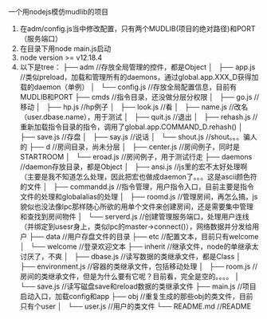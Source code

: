 一个用nodejs模仿mudlib的项目
1. 在adm/config.js当中修改配置，只有两个MUDLIB(项目的绝对路径)和PORT（服务端口）
2. 在目录下用node main.js启动
3. node version >= v12.18.4
4. 以下是tree：
├── adm                  //存放全局管理的控件，都是Object
│   ├── app.js           //类似preload，加载和管理所有的daemons，通过global.app.XXX_D获得加载的daemon（单例）
│   └── config.js        //存放全局配置信息，目前有MUDLIB和PORT
├── cmds                 //指令目录，还没做分层分权限
│   ├── go.js            //移动
│   ├── hp.js            //hp例子
│   ├── look.js          //看
│   ├── name.js          //改名（user.dbase.name），用于测试
│   ├── quit.js          //退出
│   ├── rehash.js        //重新加载指令目录的指令，调用了global.app.COMMAND_D.rehash()
│   ├── save.js          //存盘
│   ├── say.js           //说话
│   └── shout.js         //shout。。。骗人的
├── d                    //房间目录，尚未分层
│   ├── center.js        //房间例子，同时是STARTROOM
│   └── eroad.js         //房间例子，用于测试行走
├── daemons              //daemon存放目录，都是Object
│   ├── ansi.js          //js里的宏不太好处理啊（主要是我不知道怎么处理，因此把宏也做成daemon了。。。这是ascii颜色符的文件
│   ├── commandd.js      //指令管理，用户指令入口，目前主要是指令文件的处理和globalalias的处理
│   ├── roomd.js         //管理房间，再怎么搞，js貌似也没法像lpc那样随心所欲的用单个文件来创建房间，还是需要集中管理和查找到房间物件
│   └── serverd.js       //创建管理服务端口，处理用户连线（并绑定到usesr身上，类似lpc的master->connect()），网络数据并分发给用户
├── data                 //用户存盘文件的目录
├── etc                  //配置文本，目前只有welcome
│   └── welcome          //登录欢迎文本
├── inherit              //继承文件，node的单继承太讨厌了，不爽
│   ├── dbase.js         //读写数据的类继承文件，都是Class
│   ├── environment.js   //容器的类继承文件，包括移动处理
│   ├── room.js          //房间的类继承文件，但是为什么要有它呢？目前看，完全是空的。。。。
│   └── save.js          //读写磁盘save和reload数据的类继承文件
├── main.js              //项目启动入口，加载config和app
├── obj                  //重复生成的那些obj的类文件，目前只有个user
│   └── user.js          //用户的类文件
└── README.md            //README
 
